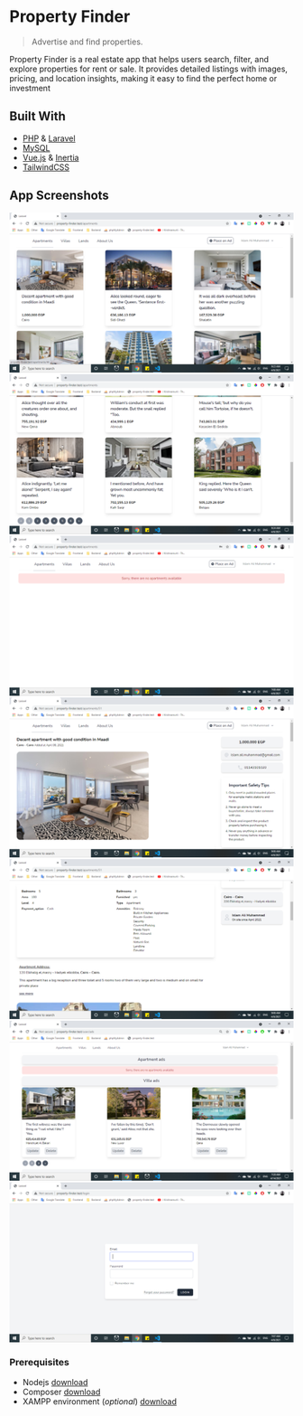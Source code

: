 # Property Finder
> Advertise and find properties.

Property Finder is a real estate app that helps users search, filter, and explore properties for rent or sale. It provides detailed listings with images, pricing, and location insights, making it easy to find the perfect home or investment 

## Built With
* [PHP](https://www.php.net/) & [Laravel](https://laravel.com/)
* [MySQL](https://www.mysql.com/)
* [Vue.js](https://v3.vuejs.org/) & [Inertia](https://inertiajs.com/) 
* [TailwindCSS](https://tailwindcss.com/)

## App Screenshots
![Home](/app-screenshots/apartments-1.PNG)
![Home 2](/app-screenshots/apartments-2.PNG)
![Apartments Without Ads](/app-screenshots/apartments-without-ads.PNG)
![Apartment Details 1](/app-screenshots/apartment-detail-1.PNG)
![Apartment Details 2](/app-screenshots/apartment-detail-2.PNG)
![User Ads](/app-screenshots/user-ads-without-category-zoom-out.PNG)
![Login](/app-screenshots/login.PNG)



### Prerequisites 
* Nodejs [download](https://nodejs.org/en/)
* Composer [download](https://getcomposer.org/download/)
* XAMPP environment (*optional*) [download](https://www.apachefriends.org/download.html)









    
